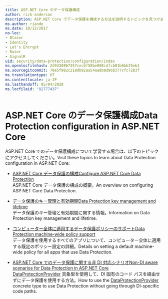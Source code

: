 ```yaml
---
title: ASP.NET Core のデータ保護構成
author: rick-anderson
description: ASP.NET Core でデータ保護を構成する方法を説明するトピックを見つけます。
ms.author: riande
ms.date: 10/12/2017
no-loc:
- Blazor
- Identity
- Let's Encrypt
- Razor
- SignalR
uid: security/data-protection/configuration/index
ms.openlocfilehash: 2d9330867357cecbf58be808cdfcb01b6bb25eb1
ms.sourcegitcommit: 70e5f982c218db82aa54aa8b8d96b377cfc7283f
ms.translationtype: HT
ms.contentlocale: ja-JP
ms.lasthandoff: 05/04/2020
ms.locfileid: "82777437"
---
```

# <a name="data-protection-configuration-in-aspnet-core"></a><span data-ttu-id="f9f43-103">ASP.NET Core のデータ保護構成</span><span class="sxs-lookup"><span data-stu-id="f9f43-103">Data Protection configuration in ASP.NET Core</span></span>

<span data-ttu-id="f9f43-104">ASP.NET Core でのデータ保護構成について学習する場合は、以下のトピックにアクセスしてください。</span><span class="sxs-lookup"><span data-stu-id="f9f43-104">Visit these topics to learn about Data Protection configuration in ASP.NET Core:</span></span>

* [<span data-ttu-id="f9f43-105">ASP.NET Core データ保護の構成</span><span class="sxs-lookup"><span data-stu-id="f9f43-105">Configure ASP.NET Core Data Protection</span></span>](xref:security/data-protection/configuration/overview)  
  <span data-ttu-id="f9f43-106">ASP.NET Core データ保護の構成の概要。</span><span class="sxs-lookup"><span data-stu-id="f9f43-106">An overview on configuring ASP.NET Core Data Protection.</span></span>

* [<span data-ttu-id="f9f43-107">データ保護のキー管理と有効期間</span><span class="sxs-lookup"><span data-stu-id="f9f43-107">Data Protection key management and lifetime</span></span>](xref:security/data-protection/configuration/default-settings)  
  <span data-ttu-id="f9f43-108">データ保護のキー管理と有効期間に関する情報。</span><span class="sxs-lookup"><span data-stu-id="f9f43-108">Information on Data Protection key management and lifetime.</span></span>

* [<span data-ttu-id="f9f43-109">コンピューター全体に適用するデータ保護ポリシーのサポート</span><span class="sxs-lookup"><span data-stu-id="f9f43-109">Data Protection machine-wide policy support</span></span>](xref:security/data-protection/configuration/machine-wide-policy)  
  <span data-ttu-id="f9f43-110">データ保護を使用するすべてのアプリについて、コンピューター全体に適用する既定のポリシー設定の詳細。</span><span class="sxs-lookup"><span data-stu-id="f9f43-110">Details on setting a default machine-wide policy for all apps that use Data Protection.</span></span>

* [<span data-ttu-id="f9f43-111">ASP.NET Core でのデータ保護に関する非 DI 対応シナリオ</span><span class="sxs-lookup"><span data-stu-id="f9f43-111">Non-DI aware scenarios for Data Protection in ASP.NET Core</span></span>](xref:security/data-protection/configuration/non-di-scenarios)  
  <span data-ttu-id="f9f43-112">[DataProtectionProvider](/dotnet/api/Microsoft.AspNetCore.DataProtection.DataProtectionProvider) 具象型を使用して、DI 固有のコード パスを経由せずにデータ保護を使用する方法。</span><span class="sxs-lookup"><span data-stu-id="f9f43-112">How to use the [DataProtectionProvider](/dotnet/api/Microsoft.AspNetCore.DataProtection.DataProtectionProvider) concrete type to use Data Protection without going through DI-specific code paths.</span></span>
